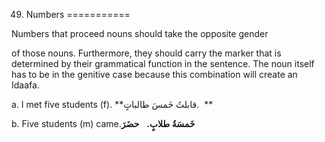 49. Numbers
===========

Numbers that proceed nouns should take the opposite gender

of those nouns. Furthermore, they should carry the marker that is
determined by their grammatical function in the sentence. The noun
itself has to be in the genitive case because this combination will
create an Idaafa.

a. I met five students (f). **قابلتُ خَمسَ طالباتٍ.  **

b. Five students (m) came.**خَمسَةُ طلابٍ.**   **حضَرَ**


